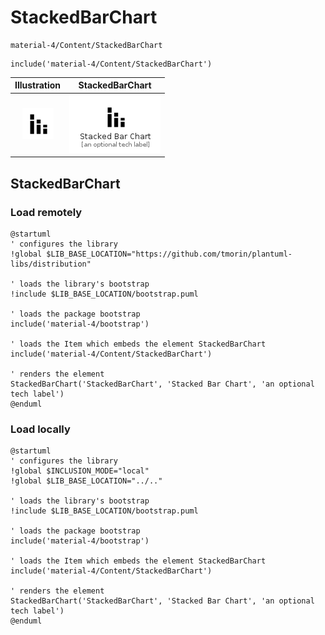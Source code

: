 # StackedBarChart


```text
material-4/Content/StackedBarChart
```

```text
include('material-4/Content/StackedBarChart')
```



| Illustration | StackedBarChart |
| :---: | :---: |
| ![illustration for Illustration](../../material-4/Content/StackedBarChart.png) | ![illustration for StackedBarChart](../../material-4/Content/StackedBarChart.Local.png) |




## StackedBarChart

### Load remotely
```plantuml
@startuml
' configures the library
!global $LIB_BASE_LOCATION="https://github.com/tmorin/plantuml-libs/distribution"

' loads the library's bootstrap
!include $LIB_BASE_LOCATION/bootstrap.puml

' loads the package bootstrap
include('material-4/bootstrap')

' loads the Item which embeds the element StackedBarChart
include('material-4/Content/StackedBarChart')

' renders the element
StackedBarChart('StackedBarChart', 'Stacked Bar Chart', 'an optional tech label')
@enduml
```

### Load locally
```plantuml
@startuml
' configures the library
!global $INCLUSION_MODE="local"
!global $LIB_BASE_LOCATION="../.."

' loads the library's bootstrap
!include $LIB_BASE_LOCATION/bootstrap.puml

' loads the package bootstrap
include('material-4/bootstrap')

' loads the Item which embeds the element StackedBarChart
include('material-4/Content/StackedBarChart')

' renders the element
StackedBarChart('StackedBarChart', 'Stacked Bar Chart', 'an optional tech label')
@enduml
```

